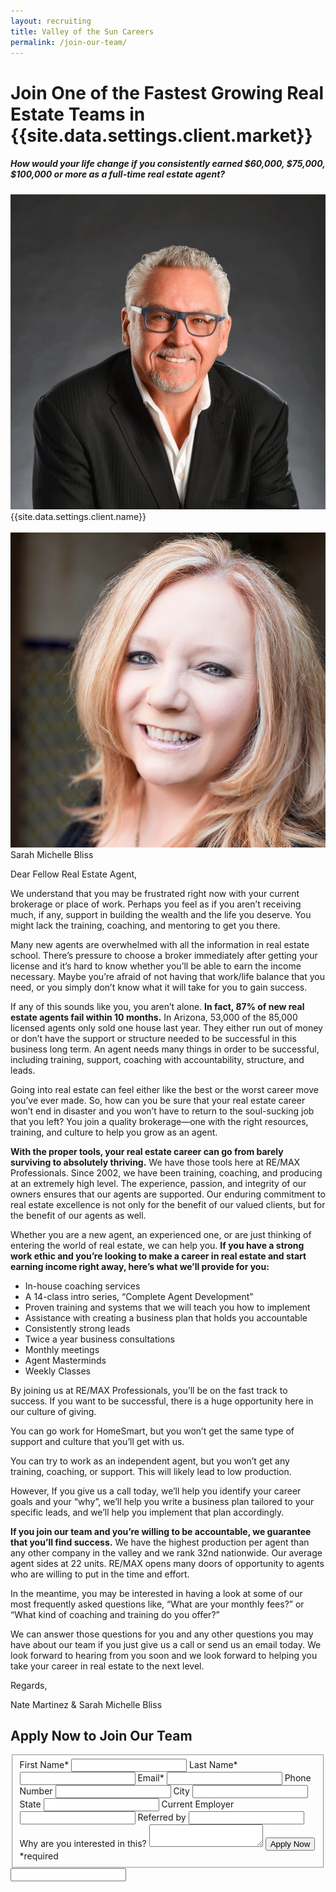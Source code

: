 ```yaml
---
layout: recruiting
title: Valley of the Sun Careers
permalink: /join-our-team/
---
```


<div class="recruiting-page">
<h1 class="join-us">Join One of the Fastest Growing Real Estate Teams in {{site.data.settings.client.market}}</h1>
<h5 class="join-us-subtitle">How would your life change if you consistently earned $60,000, $75,000, $100,000 or more as a full-time real estate agent?</h5>
<div class="recruiting-photo">
<span class="client-image-container">
<img src="/img/headshot.png" alt="{{site.data.settings.client.name}}" class="client-image"/>
</span>
<figcaption class="caption">{{site.data.settings.client.name}}</figcaption>
<br>
<span class="client-image-container">
<img src="/img/headshot2.jpg" alt="Sarah Michelle Bliss" class="client-image"/>
</span>
<figcaption class="caption">Sarah Michelle Bliss</figcaption>
</div>

<p>Dear Fellow Real Estate Agent,</p>

<p>We understand that you may be frustrated right now with your current brokerage or place of work. Perhaps you feel as if you aren’t receiving much, if any, support in building the wealth and the life you deserve. You might lack the training, coaching, and mentoring to get you there.</p>

<p>Many new agents are overwhelmed with all the information in real estate school. There’s pressure to choose a broker immediately after getting your license and it’s hard to know whether you’ll be able to earn the income necessary. Maybe you’re afraid of not having that work/life balance that you need, or you simply don’t know what it will take for you to gain success.</p>

<p>If any of this sounds like you, you aren’t alone. <strong>In fact, 87% of new real estate agents fail within 10 months.</strong> In Arizona, 53,000 of the 85,000 licensed agents only sold one house last year. They either run out of money or don’t have the support or structure needed to be successful in this business long term. An agent needs many things in order to be successful, including training, support, coaching with accountability, structure, and leads.</p>

<p>Going into real estate can feel either like the best or the worst career move you’ve ever made. So, how can you be sure that your real estate career won’t end in disaster and you won’t have to return to the soul-sucking job that you left? You join a quality brokerage—one with the right resources, training, and culture to help you grow as an agent.</p>

<p><strong>With the proper tools, your real estate career can go from barely surviving to absolutely thriving.</strong> We have those tools here at RE/MAX Professionals. Since 2002, we have been training, coaching, and producing at an extremely high level. The experience, passion, and integrity of our owners ensures that our agents are supported. Our enduring commitment to real estate excellence is not only for the benefit of our valued clients, but for the benefit of our agents as well.</p>

<p>Whether you are a new agent, an experienced one, or are just thinking of entering the world of real estate, we can help you. <strong>If you have a strong work ethic and you’re looking to make a career in real estate and start earning income right away, here’s what we’ll provide for you:</strong>
<ul class="indent">
<li>In-house coaching services</li>
<li>A 14-class intro series, “Complete Agent Development”</li>
<li>Proven training and systems that we will teach you how to implement</li>
<li>Assistance with creating a business plan that holds you accountable</li>
<li>Consistently strong leads</li>
<li>Twice a year business consultations</li>
<li>Monthly meetings</li>
<li>Agent Masterminds</li>
<li>Weekly Classes </li>
</ul></p>

<p>By joining us at RE/MAX Professionals, you’ll be on the fast track to success. If you want to be successful, there is a huge opportunity here in our culture of giving.</p>

<p>You can go work for HomeSmart, but you won’t get the same type of support and culture that you’ll get with us.</p>

<p>You can try to work as an independent agent, but you won’t get any training, coaching, or support. This will likely lead to low production.</p>

<p>However, If you give us a call today, we’ll help you identify your career goals and your “why”, we’ll help you write a business plan tailored to your specific leads, and we’ll help you implement that plan accordingly.</p>

<p><strong>If you join our team and you’re willing to be accountable, we guarantee that you’ll find success.</strong> We have the highest production per agent than any other company in the valley and we rank 32nd nationwide. Our average agent sides at 22 units. RE/MAX opens many doors of opportunity to agents who are willing to put in the time and effort.</p>

<p>In the meantime, you may be interested in having a look at some of our most frequently asked questions like, “What are your monthly fees?” or “What kind of coaching and training do you offer?”</p>

<p>We can answer those questions for you and any other questions you may have about our team if you just give us a call or send us an email today. We look forward to hearing from you soon and we look forward to helping you take your career in real estate to the next level.</p>

<p>Regards,</p>

<p>Nate Martinez & Sarah Michelle Bliss</p>


<h2 class="recruiting">Apply Now to Join Our Team</h2>

<form method="post" class="home-value cta-forms" action="https://formspree.io/consult@rmxprofessionals.com" onsubmit="return setReturn()">
					<fieldset><label for="firstname">First Name*</label> <input type="text" required="" name="firstname" /> <label for="lastname">Last Name*</label> <input type="text" required="" name="lastname" /> <label for="email">Email*</label> <input type="text" name="name" /> <label for="phone">Phone Number </label> <input type="tel" name="phone" />
						<!--base32-c9gq6t9k68pkcd3jcwpp4rbkcmtk4-base32--><label for="city">City </label> <input type="text" name="city" /> <label for="state">State </label> <input type="text" name="state" /> <label for="employer">Current Employer </label> <input type="text" name="employer" /> <label for="referral">Referred by </label> <input type="text" name="referral" /> <label for="message">Why are you interested in this? </label><textarea name="employer"></textarea>
						<!--base32-c9gq6t9k68pk8cbme5gq4uv4cguqachj70r2urk1edjk6cg-base32--><input class="submit light-light" type="submit" value="Apply Now" name="submitrecruitingForm" /> <span class="asterisk">*required</span></fieldset>
					<!--base32-c9gq6t9k68pk8c9he1t7cxkecdkpedhpe9h6at3me5r7ee1kddhpwx9q71up4tb3f1u6mc3mdcwp6vkg6rw3gc1dc9gq6t9k68-base32-->
					<div class="hidden"><input type="hidden" value="consult@rmxprofessionals.com" name="_to" /> <input type="hidden" value="Recruiting Contact Request Message From Your Vyral Careers and Training Video Blog" name="_subject" /> <input type="text" name="_gotcha" /></div>
				</form>
